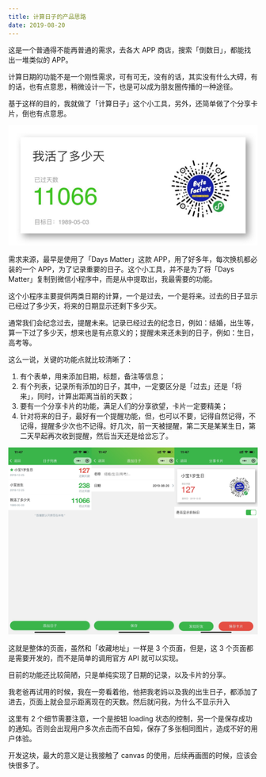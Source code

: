 ```yaml
---
title: 计算日子的产品思路
date: 2019-08-20
---
```


这是一个普通得不能再普通的需求，去各大 APP 商店，搜索「倒数日」，都能找出一堆类似的 APP。

计算日期的功能不是一个刚性需求，可有可无，没有的话，其实没有什么大碍，有的话，也有点意思，稍微设计一下，也是可以成为朋友圈传播的一种途径。

基于这样的目的，我就做了「计算日子」这个小工具，另外，还简单做了个分享卡片，倒也有点意思。

![](./_image/IMG_3101.JPG)

需求来源，最早是使用了「Days Matter」这款 APP，用了好多年，每次换机都必装的一个 APP，为了记录重要的日子。这个小工具，并不是为了将「Days Matter」复制到微信小程序中，而是从中提取出，我最需要的功能。

这个小程序主要提供两类日期的计算，一个是过去，一个是将来。过去的日子显示已经过了多少天，将来的日期显示还剩下多少天。

通常我们会纪念过去，提醒未来。记录已经过去的纪念日，例如：结婚，出生等，算一下过了多少天，想来也是有点意义的；提醒未来还未到的日子，例如：生日，高考等。

这么一说，关键的功能点就比较清晰了：

1. 有个表单，用来添加日期，标题，备注等信息；
2. 有个列表，记录所有添加的日子，其中，一定要区分是「过去」还是「将来」，同时，计算出距离当前的天数；
3. 要有一个分享卡片的功能，满足人们的分享欲望，卡片一定要精美；
4. 针对将来的日子，最好有一个提醒功能，但，也可以不要，记得自然记得，不记得，提醒多少次也不记得。好几次，前一天被提醒，第二天是某某生日，第二天早起再次收到提醒，然后当天还是给岔忘了。

![](./_image/IMG_3100.JPG)

这就是整体的页面，虽然和「收藏地址」一样是 3 个页面，但是，这 3 个页面都是需要开发的，而不是简单的调用官方 API 就可以实现。

目前的功能还比较简陋，只是单纯实现了日期的记录，以及卡片的分享。

我老爸再试用的时候，我在一旁看着他，他把我老妈以及我的出生日子，都添加了进去，页面上就会显示距离现在的天数。然后就问我，为什么不显示升入


这里有 2 个细节需要注意，一个是按钮 loading 状态的控制，另一个是保存成功的通知。否则会出现用户多次点击而不自知，保存了多张相同图片，造成不好的用户体验。

开发这块，最大的意义是让我接触了 canvas 的使用，后续再画图的时候，应该会快很多了。
